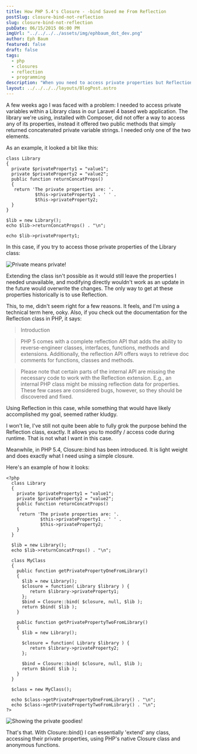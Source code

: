 ```yaml
---
title: How PHP 5.4's Closure - -bind Saved me From Reflection
postSlug: closure-bind-not-reflection
slug: closure-bind-not-reflection
pubDate: 06/15/2015 06:00 PM
imgUrl: "../../../../assets/img/ephbaum_dot_dev.png"
author: Eph Baum
featured: false
draft: false
tags:
  - php
  - closures
  - reflection
  - programming
description: "When you need to access private properties but Reflection feels 'ooky'—discover how PHP 5.4's Closure::bind() provides a lightweight alternative. A practical solution for accessing private class members without the complexity of Reflection, complete with real-world Laravel examples."
layout: ../../../../layouts/BlogPost.astro
---
```


A few weeks ago I was faced with a problem: I needed to access private variables within a Library class in our Laravel 4 based web application. The library we're using, installed with Composer, did not offer a way to access any of its properties, instead it offered two public methods that simply returned concatenated private variable strings. I needed only one of the two elements.

As an example, it looked a bit like this:

    class Library  
    {
      private $privateProperty1 = "value1";
      private $privateProperty2 = "value2";
      public function returnConcatProps()
      {
       return 'The private properties are: '.
               $this->privateProperty1 . ' ' .
               $this->privateProperty2;
      }
    }
    
    $lib = new Library();
    echo $lib->returnConcatProps() . "\n";
    
    echo $lib->privateProperty1;  
    

In this case, if you try to access those private properties of the Library class:

![Private means private!](https://web.archive.org/web/20160326152724im_/http://phantombear.net/content/images/2015/07/library_errors_out.png)

Extending the class isn't possible as it would still leave the properties I needed unavailable, and modifying directly wouldn't work as an update in the future would overwrite the changes. The only way to get at these properties historically is to use Reflection.

This, to me, didn't seem right for a few reasons. It feels, and I'm using a technical term here, ooky. Also, if you check out the documentation for the Reflection class in PHP, it says:

> Introduction

> PHP 5 comes with a complete reflection API that adds the ability to reverse-engineer classes, interfaces, functions, methods and extensions. Additionally, the reflection API offers ways to retrieve doc comments for functions, classes and methods.

> Please note that certain parts of the internal API are missing the necessary code to work with the Reflection extension. E.g., an internal PHP class might be missing reflection data for properties. These few cases are considered bugs, however, so they should be discovered and fixed.

Using Reflection in this case, while something that would have likely accomplished my goal, seemed rather kludgy.

I won't lie, I've still not quite been able to fully grok the purpose behind the Reflection class, exactly. It allows you to modify / access code during runtime. That is not what I want in this case.

Meanwhile, in PHP 5.4, Closure::bind has been introduced. It is light weight and does exactly what I need using a simple closure.

Here's an example of how it looks:

    <?php  
      class Library
      {
        private $privateProperty1 = "value1";
        private $privateProperty2 = "value2";
        public function returnConcatProps()
        {
         return 'The private properties are: '.
                 $this->privateProperty1 . ' ' .
                 $this->privateProperty2;
        }
      }
    
      $lib = new Library();
      echo $lib->returnConcatProps() . "\n";
    
      class MyClass
      {
        public function getPrivatePropertyOneFromLibrary()
        {
          $lib = new Library();
          $closure = function( Library $library ) {
             return $library->privateProperty1;
          };
          $bind = Closure::bind( $closure, null, $lib );
          return $bind( $lib );
        }
    
        public function getPrivatePropertyTwoFromLibrary()
        {
          $lib = new Library();
    
          $closure = function( Library $library ) {
             return $library->privateProperty2;
          };
    
          $bind = Closure::bind( $closure, null, $lib );
          return $bind( $lib );
        }
      }
    
      $class = new MyClass();
    
      echo $class->getPrivatePropertyOneFromLibrary() . "\n";
      echo $class->getPrivatePropertyTwoFromLibrary() . "\n";
    ?>
    

![Showing the private goodies!](https://web.archive.org/web/20160326152724im_/http://phantombear.net/content/images/2015/07/closure_bind_example.png)

That's that. With Closure::bind() I can essentially 'extend' any class, accessing their private properties, using PHP's native Closure class and anonymous functions.
